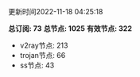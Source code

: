 更新时间2022-11-18 04:25:18

**总订阅: 73**
**总节点: 1025**
**有效节点: 322**
- v2ray节点: 213
- trojan节点: 66
- ss节点: 43
